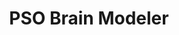 ---
layout: page
title: PSO Brain Modeler
description: Particle Swarm Optimization-Based Hyperparameter Tuning for Support Vector Regression Models in Cerebral Autoregulation Analysis (Thesis - R Package)
img: assets/img/swarm.jpg
importance: 1
category: coursework
redirect: https://github.com/benjajorquera/PSOBrainModeler
---